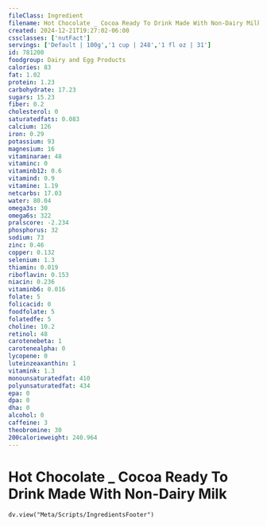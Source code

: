 ```yaml
---
fileClass: Ingredient
filename: Hot Chocolate _ Cocoa Ready To Drink Made With Non-Dairy Milk
created: 2024-12-21T19:27:02-06:00
cssclasses: ['nutFact']
servings: ['Default | 100g','1 cup | 248','1 fl oz | 31']
id: 781200
foodgroup: Dairy and Egg Products 
calories: 83
fat: 1.02
protein: 1.23
carbohydrate: 17.23
sugars: 15.23
fiber: 0.2
cholesterol: 0
saturatedfats: 0.083
calcium: 126
iron: 0.29
potassium: 93
magnesium: 16
vitaminarae: 48
vitaminc: 0
vitaminb12: 0.6
vitamind: 0.9
vitamine: 1.19
netcarbs: 17.03
water: 80.04
omega3s: 30
omega6s: 322
pralscore: -2.234
phosphorus: 32
sodium: 73
zinc: 0.46
copper: 0.132
selenium: 1.3
thiamin: 0.019
riboflavin: 0.153
niacin: 0.236
vitaminb6: 0.016
folate: 5
folicacid: 0
foodfolate: 5
folatedfe: 5
choline: 10.2
retinol: 48
carotenebeta: 1
carotenealpha: 0
lycopene: 0
luteinzeaxanthin: 1
vitamink: 1.3
monounsaturatedfat: 410
polyunsaturatedfat: 434
epa: 0
dpa: 0
dha: 0
alcohol: 0
caffeine: 3
theobromine: 30
200calorieweight: 240.964
---
```


# Hot Chocolate _ Cocoa Ready To Drink Made With Non-Dairy Milk

```dataviewjs
dv.view("Meta/Scripts/IngredientsFooter")
```